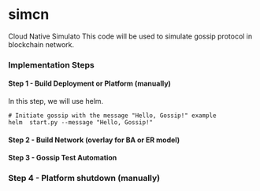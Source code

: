 # simcn
Cloud Native Simulato
This code will be used to simulate gossip protocol in blockchain network.

### Implementation Steps

#### Step 1 - Build Deployment or Platform (manually)
In this step, we will use helm.
```shell
# Initiate gossip with the message "Hello, Gossip!" example
helm  start.py --message "Hello, Gossip!"
```

#### Step 2 - Build Network (overlay for BA or ER model)

#### Step 3 - Gossip Test Automation

### Step 4 - Platform shutdown (manually)